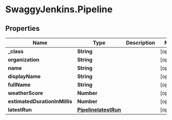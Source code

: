 # SwaggyJenkins.Pipeline

## Properties

Name | Type | Description | Notes
------------ | ------------- | ------------- | -------------
**_class** | **String** |  | [optional] 
**organization** | **String** |  | [optional] 
**name** | **String** |  | [optional] 
**displayName** | **String** |  | [optional] 
**fullName** | **String** |  | [optional] 
**weatherScore** | **Number** |  | [optional] 
**estimatedDurationInMillis** | **Number** |  | [optional] 
**latestRun** | [**PipelinelatestRun**](PipelinelatestRun.md) |  | [optional] 


